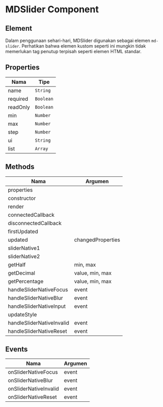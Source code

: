 # MDSlider Component

## Element

Dalam penggunaan sehari-hari, MDSlider digunakan sebagai elemen `md-slider`. Perhatikan bahwa elemen kustom seperti ini mungkin tidak memerlukan tag penutup terpisah seperti elemen HTML standar.

## Properties

| Nama | Tipe |
| --- | --- |
| name | `String` |
| required | `Boolean` |
| readOnly | `Boolean` |
| min | `Number` |
| max | `Number` |
| step | `Number` |
| ui | `String` |
| list | `Array` |

## Methods

| Nama | Argumen |
| --- | --- |
| properties |  |
| constructor |  |
| render |  |
| connectedCallback |  |
| disconnectedCallback |  |
| firstUpdated |  |
| updated | changedProperties |
| sliderNative1 |  |
| sliderNative2 |  |
| getHalf | min, max |
| getDecimal | value, min, max |
| getPercentage | value, min, max |
| handleSliderNativeFocus | event |
| handleSliderNativeBlur | event |
| handleSliderNativeInput | event |
| updateStyle |  |
| handleSliderNativeInvalid | event |
| handleSliderNativeReset | event |

## Events

| Nama | Argumen |
| --- | --- |
| onSliderNativeFocus | event |
| onSliderNativeBlur | event |
| onSliderNativeInvalid | event |
| onSliderNativeReset | event |

